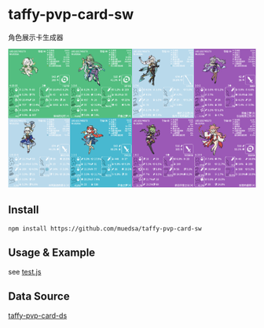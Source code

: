 # taffy-pvp-card-sw

角色展示卡生成器

![Test Image](test/test.png)

## Install

```
npm install https://github.com/muedsa/taffy-pvp-card-sw
```

## Usage & Example

see [test.js](https://github.com/MUedsa/taffy-pvp-card-sw/blob/main/test/test.js)

## Data Source

[taffy-pvp-card-ds](https://github.com/zcWSR/taffy-pvp-card-ds)
